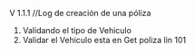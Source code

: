 V 1.1.1  //Log de  creación de una póliza

1. Validando el tipo de Vehiculo
2. Validar el Vehiculo esta en Get poliza lin 101